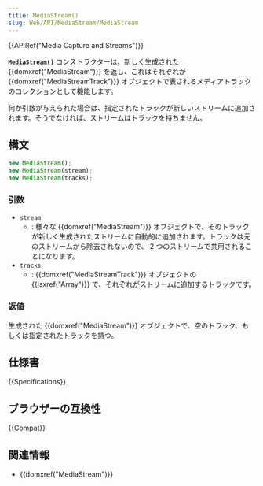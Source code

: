 ```yaml
---
title: MediaStream()
slug: Web/API/MediaStream/MediaStream
---
```

{{APIRef("Media Capture and Streams")}}

**`MediaStream()`** コンストラクターは、新しく生成された {{domxref("MediaStream")}} を返し、これはそれぞれが {{domxref("MediaStreamTrack")}} オブジェクトで表されるメディアトラックのコレクションとして機能します。

何か引数が与えられた場合は、指定されたトラックが新しいストリームに追加されます。そうでなければ、ストリームはトラックを持ちません。

## 構文

```js
new MediaStream();
new MediaStream(stream);
new MediaStream(tracks);
```

### 引数

- `stream`
  - : 様々な {{domxref("MediaStream")}} オブジェクトで、そのトラックが新しく生成されたストリームに自動的に追加されます。トラックは元のストリームから除去されないので、 2 つのストリームで共用されることになります。
- `tracks`
  - : {{domxref("MediaStreamTrack")}} オブジェクトの {{jsxref("Array")}} で、それぞれがストリームに追加するトラックです。

### 返値

生成された {{domxref("MediaStream")}} オブジェクトで、空のトラック、もしくは指定されたトラックを持つ。

## 仕様書

{{Specifications}}

## ブラウザーの互換性

{{Compat}}

## 関連情報

- {{domxref("MediaStream")}}
